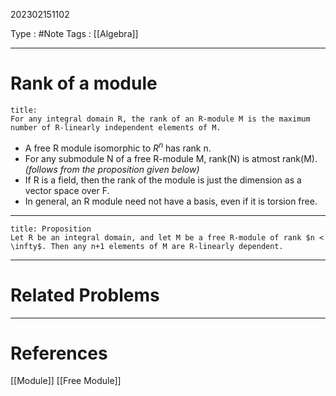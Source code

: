 202302151102

Type : #Note
Tags : [[Algebra]]

---
# Rank of a module
```ad-note
title:
For any integral domain R, the rank of an R-module M is the maximum number of R-linearly independent elements of M.
```

- A free R module isomorphic to $R^n$ has rank n.
- For any submodule N of a free R-module M, rank(N) is atmost rank(M). _(follows from the proposition given below)_
- If R is a field, then the rank of the module is just the dimension as a vector space over F.
- In general, an R module need not have a basis, even if it is torsion free.
---

```ad-note
title: Proposition
Let R be an integral domain, and let M be a free R-module of rank $n < \infty$. Then any n+1 elements of M are R-linearly dependent.
```

---
# Related Problems

---
# References
[[Module]]
[[Free Module]]